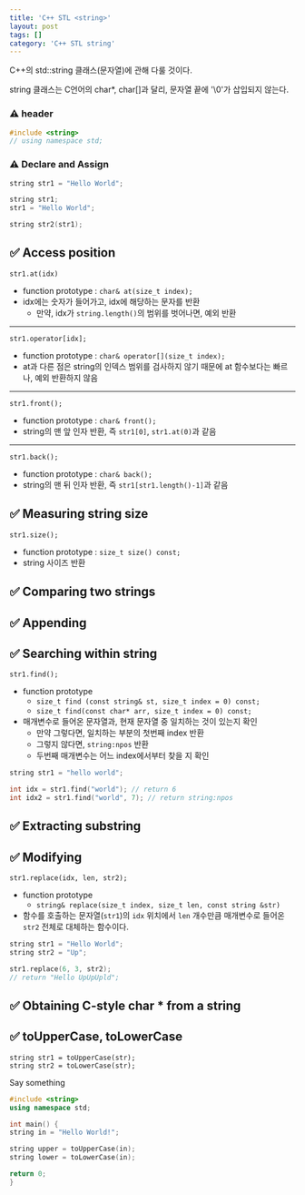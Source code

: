 ```yaml
---
title: 'C++ STL <string>'
layout: post
tags: []
category: 'C++ STL string'
---
```

C++의 std::string 클래스(문자열)에 관해 다룰 것이다.

string 클래스는 C언어의 char\*, char[]과 달리,
문자열 끝에 '\0'가 삽입되지 않는다.

### :warning: header

```cpp
#include <string>
// using namespace std;
```

### :warning: Declare and Assign

```cpp
string str1 = "Hello World";

string str1;
str1 = "Hello World";

string str2(str1);
```

## :white_check_mark: Access position

    str1.at(idx)

* function prototype : `char& at(size_t index);`
* idx에는 숫자가 들어가고, idx에 해당하는 문자를 반환
    * 만약, idx가 `string.length()`의 범위를 벗어나면, 예외 반환

------------

    str1.operator[idx];

* function prototype : `char& operator[](size_t index);`
* at과 다른 점은 string의 인덱스 범위를 검사하지 않기 때문에 at 함수보다는 빠르나, 예외 반환하지 않음

------------

    str1.front();

* function prototype : `char& front();`
* string의 맨 앞 인자 반환, 즉 `str1[0]`, `str1.at(0)`과 같음

------------

    str1.back();

* function prototype : `char& back();`
* string의 맨 뒤 인자 반환, 즉 `str1[str1.length()-1]`과 같음


## :white_check_mark: Measuring string size

    str1.size();

* function prototype : `size_t size() const;`
* string 사이즈 반환

## :white_check_mark: Comparing two strings


## :white_check_mark: Appending

## :white_check_mark: Searching within string

	str1.find();

* function prototype
	* `size_t find (const string& st, size_t index = 0) const;`
	* `size_t find(const char* arr, size_t index = 0) const;`
* 매개변수로 들어온 문자열과, 현재 문자열 중 일치하는 것이 있는지 확인
	* 만약 그렇다면, 일치하는 부분의 첫번째 index 반환
	* 그렇지 않다면, `string:npos` 반환
	* 두번째 매개변수는 어느 index에서부터 찾을 지 확인

```cpp
string str1 = "hello world";

int idx = str1.find("world"); // return 6
int idx2 = str1.find("world", 7); // return string:npos
```

## :white_check_mark: Extracting substring

## :white_check_mark: Modifying

	str1.replace(idx, len, str2);

* function prototype
	* `string& replace(size_t index, size_t len, const string &str)`
* 함수를 호출하는 문자열(`str1`)의 `idx` 위치에서 `len` 개수만큼 매개변수로 들어온 `str2` 전체로 대체하는 함수이다.

```cpp
string str1 = "Hello World";
string str2 = "Up";

str1.replace(6, 3, str2);
// return "Hello UpUpUpld";
```

## :white_check_mark: Obtaining C-style char * from a string

## :white_check_mark: toUpperCase, toLowerCase
    string str1 = toUpperCase(str);
    string str2 = toLowerCase(str);

Say something

```cpp
#include <string>
using namespace std;

int main() {
string in = "Hello World!";

string upper = toUpperCase(in);
string lower = toLowerCase(in);

return 0;
}
```